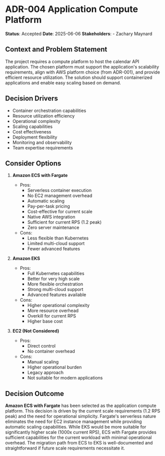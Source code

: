 # ADR-004 Application Compute Platform
**Status**: Accepted
**Date**: 2025-06-06
**Stakeholders**:
    - Zachary Maynard

## Context and Problem Statement
The project requires a compute platform to host the calendar API application. The chosen platform must support the application's scalability requirements, align with AWS platform choice (from ADR-001), and provide efficient resource utilization. The solution should support containerized applications and enable easy scaling based on demand.

## Decision Drivers
- Container orchestration capabilities
- Resource utilization efficiency
- Operational complexity
- Scaling capabilities
- Cost effectiveness
- Deployment flexibility
- Monitoring and observability
- Team expertise requirements

## Consider Options
1. **Amazon ECS with Fargate**
   - Pros:
     - Serverless container execution
     - No EC2 management overhead
     - Automatic scaling
     - Pay-per-task pricing
     - Cost-effective for current scale
     - Native AWS integration
     - Sufficient for current RPS (1.2 peak)
     - Zero server maintenance
   - Cons:
     - Less flexible than Kubernetes
     - Limited multi-cloud support
     - Fewer advanced features

2. **Amazon EKS**
   - Pros:
     - Full Kubernetes capabilities
     - Better for very high scale
     - More flexible orchestration
     - Strong multi-cloud support
     - Advanced features available
   - Cons:
     - Higher operational complexity
     - More resource overhead
     - Overkill for current RPS
     - Higher base cost

3. **EC2 (Not Considered)**
   - Pros:
     - Direct control
     - No container overhead
   - Cons:
     - Manual scaling
     - Higher operational burden
     - Legacy approach
     - Not suitable for modern applications

## Decision Outcome
**Amazon ECS with Fargate** has been selected as the application compute platform. This decision is driven by the current scale requirements (1.2 RPS peak) and the need for operational simplicity. Fargate's serverless nature eliminates the need for EC2 instance management while providing automatic scaling capabilities. While EKS would be more suitable for significantly higher scale (1000x current RPS), ECS with Fargate provides sufficient capabilities for the current workload with minimal operational overhead. The migration path from ECS to EKS is well-documented and straightforward if future scale requirements necessitate it. 